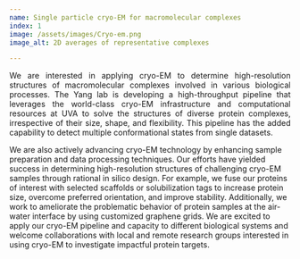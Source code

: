 ```yaml
---
name: Single particle cryo-EM for macromolecular complexes
index: 1
image: /assets/images/Cryo-em.png
image_alt: 2D averages of representative complexes

---
```


<p style="text-align: justify;">
We are interested in applying cryo-EM to determine high-resolution structures of macromolecular complexes involved in various biological processes. The Yang lab is developing a high-throughput pipeline that leverages the world-class cryo-EM infrastructure and computational resources at UVA to solve the structures of diverse protein complexes, irrespective of their size, shape, and flexibility. This pipeline has the added capability to detect multiple conformational states from single datasets.
</p>

We are also actively advancing cryo-EM technology by enhancing sample preparation and data processing techniques. Our efforts have yielded success in determining high-resolution structures of challenging cryo-EM samples through rational in silico design. For example, we fuse our proteins of interest with selected scaffolds or solubilization tags to increase protein size, overcome preferred orientation, and improve stability. Additionally, we work to ameliorate the problematic behavior of protein samples at the air-water interface by using customized graphene grids. We are excited to apply our cryo-EM pipeline and capacity to different biological systems and welcome collaborations with local and remote research groups interested in using cryo-EM to investigate impactful protein targets.





